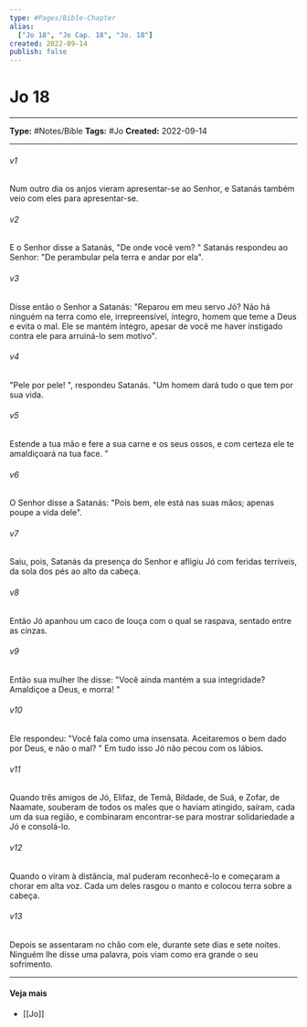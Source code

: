 ```yaml
---
type: #Pages/Bible-Chapter
alias:
  ["Jo 18", "Jo Cap. 18", "Jo. 18"]
created: 2022-09-14
publish: false
---
```


# Jo 18

---

**Type:** #Notes/Bible
**Tags:** #Jo
**Created:** 2022-09-14

---

###### v1
Num outro dia os anjos vieram apresentar-se ao Senhor, e Satanás também veio com eles para apresentar-se.
###### v2
E o Senhor disse a Satanás, "De onde você vem? " Satanás respondeu ao Senhor: "De perambular pela terra e andar por ela".
###### v3
Disse então o Senhor a Satanás: "Reparou em meu servo Jó? Não há ninguém na terra como ele, irrepreensível, íntegro, homem que teme a Deus e evita o mal. Ele se mantém íntegro, apesar de você me haver instigado contra ele para arruiná-lo sem motivo".
###### v4
"Pele por pele! ", respondeu Satanás. "Um homem dará tudo o que tem por sua vida.
###### v5
Estende a tua mão e fere a sua carne e os seus ossos, e com certeza ele te amaldiçoará na tua face. "
###### v6
O Senhor disse a Satanás: "Pois bem, ele está nas suas mãos; apenas poupe a vida dele".
###### v7
Saiu, pois, Satanás da presença do Senhor e afligiu Jó com feridas terríveis, da sola dos pés ao alto da cabeça.
###### v8
Então Jó apanhou um caco de louça com o qual se raspava, sentado entre as cinzas.
###### v9
Então sua mulher lhe disse: "Você ainda mantém a sua integridade? Amaldiçoe a Deus, e morra! "
###### v10
Ele respondeu: "Você fala como uma insensata. Aceitaremos o bem dado por Deus, e não o mal? " Em tudo isso Jó não pecou com os lábios.
###### v11
Quando três amigos de Jó, Elifaz, de Temã, Bildade, de Suá, e Zofar, de Naamate, souberam de todos os males que o haviam atingido, saíram, cada um da sua região, e combinaram encontrar-se para mostrar solidariedade a Jó e consolá-lo.
###### v12
Quando o viram à distância, mal puderam reconhecê-lo e começaram a chorar em alta voz. Cada um deles rasgou o manto e colocou terra sobre a cabeça.
###### v13
Depois se assentaram no chão com ele, durante sete dias e sete noites. Ninguém lhe disse uma palavra, pois viam como era grande o seu sofrimento.


---

#### Veja mais

- [[Jo]]
